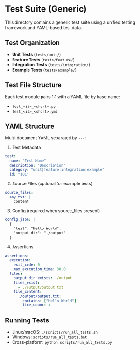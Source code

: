 # Test Suite (Generic)

This directory contains a generic test suite using a unified testing framework and YAML-based test data.

## Test Organization
- **Unit Tests** (`tests/unit/`)
- **Feature Tests** (`tests/feature/`)
- **Integration Tests** (`tests/integration/`)
- **Example Tests** (`tests/example/`)

## Test File Structure
Each test module pairs 1:1 with a YAML file by base name:
- `test_<id>_<short>.py`
- `test_<id>_<short>.yml`

## YAML Structure
Multi-document YAML separated by `---`:

1. Test Metadata
```yaml
test:
  name: "Test Name"
  description: "Description"
  category: "unit|feature|integration|example"
  id: "101"
```

2. Source Files (optional for example tests)
```yaml
source_files:
  any.txt: |
    content
```

3. Config (required when source_files present)
```yaml
config.json: |
  {
    "test": "Hello World",
    "output_dir": "./output"
  }
```

4. Assertions
```yaml
assertions:
  execution:
    exit_code: 0
    max_execution_time: 30.0
  files:
    output_dir_exists: ./output
    files_exist:
      - ./output/output.txt
    file_content:
      ./output/output.txt:
        contains: ["Hello World"]
        line_count: 1
```

## Running Tests
- Linux/macOS: `./scripts/run_all_tests.sh`
- Windows: `scripts/run_all_tests.bat`
- Cross-platform: `python scripts/run_all_tests.py`
